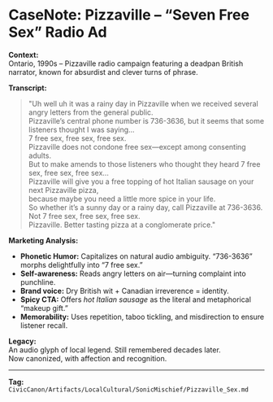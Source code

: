 # CaseNote: Pizzaville – “Seven Free Sex” Radio Ad

**Context:**  
Ontario, 1990s – Pizzaville radio campaign featuring a deadpan British narrator, known for absurdist and clever turns of phrase.

**Transcript:**
> "Uh well uh it was a rainy day in Pizzaville when we received several angry letters from the general public.  
> Pizzaville’s central phone number is 736-3636, but it seems that some listeners thought I was saying…  
> 7 free sex, free sex, free sex.  
> Pizzaville does not condone free sex—except among consenting adults.  
> But to make amends to those listeners who thought they heard 7 free sex, free sex, free sex…  
> Pizzaville will give you a free topping of hot Italian sausage on your next Pizzaville pizza,  
> because maybe you need a little more spice in your life.  
> So whether it’s a sunny day or a rainy day, call Pizzaville at 736-3636.  
> Not 7 free sex, free sex, free sex.  
> Pizzaville. Better tasting pizza at a conglomerate price."

**Marketing Analysis:**

- **Phonetic Humor:** Capitalizes on natural audio ambiguity. “736-3636” morphs delightfully into “7 free sex.”
- **Self-awareness:** Reads angry letters on air—turning complaint into punchline.
- **Brand voice:** Dry British wit + Canadian irreverence = identity.
- **Spicy CTA:** Offers *hot Italian sausage* as the literal and metaphorical “makeup gift.”
- **Memorability:** Uses repetition, taboo tickling, and misdirection to ensure listener recall.

**Legacy:**  
An audio glyph of local legend. Still remembered decades later.  
Now canonized, with affection and recognition.

---

**Tag:** `CivicCanon/Artifacts/LocalCultural/SonicMischief/Pizzaville_Sex.md`
